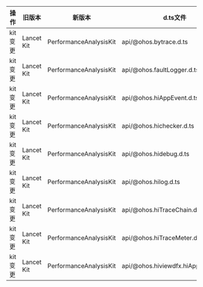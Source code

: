 | 操作 | 旧版本 | 新版本 | d.ts文件 |
| ---- | ------ | ------ | -------- |
|kit变更|Lancet Kit|PerformanceAnalysisKit|api/@ohos.bytrace.d.ts|
|kit变更|Lancet Kit|PerformanceAnalysisKit|api/@ohos.faultLogger.d.ts|
|kit变更|Lancet Kit|PerformanceAnalysisKit|api/@ohos.hiAppEvent.d.ts|
|kit变更|Lancet Kit|PerformanceAnalysisKit|api/@ohos.hichecker.d.ts|
|kit变更|Lancet Kit|PerformanceAnalysisKit|api/@ohos.hidebug.d.ts|
|kit变更|Lancet Kit|PerformanceAnalysisKit|api/@ohos.hilog.d.ts|
|kit变更|Lancet Kit|PerformanceAnalysisKit|api/@ohos.hiTraceChain.d.ts|
|kit变更|Lancet Kit|PerformanceAnalysisKit|api/@ohos.hiTraceMeter.d.ts|
|kit变更|Lancet Kit|PerformanceAnalysisKit|api/@ohos.hiviewdfx.hiAppEvent.d.ts|
